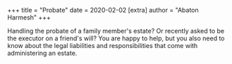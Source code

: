 +++
title = "Probate"
date = 2020-02-02
[extra]
author = "Abaton Harmesh"
+++

Handling the probate of a family member's estate? Or recently asked to be the executor on a friend's will? You are happy to help, but you also need to know about the legal liabilities and responsibilities that come with administering an estate.
